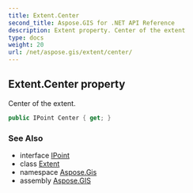 ```yaml
---
title: Extent.Center
second_title: Aspose.GIS for .NET API Reference
description: Extent property. Center of the extent
type: docs
weight: 20
url: /net/aspose.gis/extent/center/
---
```

## Extent.Center property

Center of the extent.

```csharp
public IPoint Center { get; }
```

### See Also

* interface [IPoint](../../../aspose.gis.geometries/ipoint/)
* class [Extent](../)
* namespace [Aspose.Gis](../../extent/)
* assembly [Aspose.GIS](../../../)


